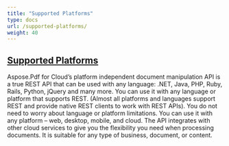 ```yaml
---
title: "Supported Platforms"
type: docs
url: /supported-platforms/
weight: 40
---
```


## <ins>**Supported Platforms**
Aspose.Pdf for Cloud’s platform independent document manipulation API is a true REST API that can be used with any language: .NET, Java, PHP, Ruby, Rails, Python, jQuery and many more. You can use it with any language or platform that supports REST. (Almost all platforms and languages support REST and provide native REST clients to work with REST APIs). You do not need to worry about language or platform limitations. You can use it with any platform – web, desktop, mobile, and cloud. The API integrates with other cloud services to give you the flexibility you need when processing documents. It is suitable for any type of business, document, or content.
